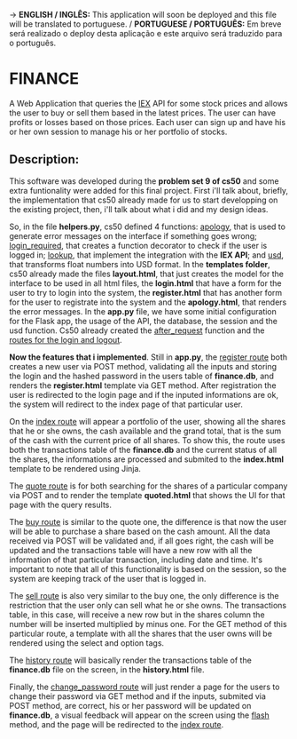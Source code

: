 -> **ENGLISH / INGLÊS:** This application will soon be deployed and this file will be translated to portuguese. / **PORTUGUESE / PORTUGUÊS:** Em breve será realizado o deploy desta aplicação e este arquivo será traduzido para o português.

# FINANCE

A Web Application that queries the [IEX](https://www.iexexchange.io/products/market-data-connectivity) API for some stock prices and allows the user to buy or sell them based in the latest prices. The user can have profits or losses based on those prices. Each user can sign up and have his or her own session to manage his or her portfolio of stocks. 

## Description:

This software was developed during the **problem set 9 of cs50** and some extra funtionality were added for this final project. First i'll talk about, briefly, the implementation that cs50 already made for us to start developping on the existing project, then, i'll talk about what i did and my design ideas.

So, in the file **helpers.py**, cs50 defined 4 functions: <u>apology</u>, that is used to generate error messages on the interface if something goes wrong; <u>login_required</u>, that creates a function decorator to check if the user is logged in; <u>lookup</u>, that implement the integration with the **IEX API**; and <u>usd</u>, that transforms float numbers into USD format.
In the **templates folder**, cs50 already made the files **layout.html**, that just creates the model for the interface to be used in all html files, the **login.html** that have a form for the user to try to login into the system, the **register.html** that has another form for the user to registrate into the system and the **apology.html**, that renders the error messages.
In the **app.py** file, we have some initial configuration for the Flask app, the usage of the API, the database, the session and the usd function. Cs50 already created the <u>after_request</u> function and the <u>routes for the login and logout</u>.

**Now the features that i implemented**. Still in **app.py**, the <u>register route</u> both creates a new user via POST method, validating all the inputs and storing the login and the hashed password in the users table of **finance.db**, and renders the **register.html** template via GET method. After registration the user is redirected to the login page and if the inputed informations are ok, the system will redirect to the index page of that particular user.

On the <u>index route</u> will appear a portfolio of the user, showing all the shares that he or she owns, the cash available and the grand total, that is the sum of the cash with the current price of all shares. To show this, the route uses both the transactions table of the **finance.db** and the current status of all the shares, the informations are processed and submited to the **index.html** template to be rendered using Jinja.

The <u>quote route</u> is for both searching for the shares of a particular company via POST and to render the template **quoted.html** that shows the UI for that page with the query results.

The <u>buy route</u> is similar to the quote one, the difference is that now the user will be able to purchase a share based on the cash amount. All the data received via POST will be validated and, if all goes right, the cash will be updated and the transactions table will have a new row with all the information of that particular transaction, including date and time. It's important to note that all of this functionality is based on the session, so the system are keeping track of the user that is logged in.

The <u>sell route</u> is also very similar to the buy one, the only difference is the restriction that the user only can sell what he or she owns. The transactions table, in this case, will receive a new row but in the shares column the number will be inserted multiplied by minus one. For the GET method of this particular route, a template with all the shares that the user owns will be rendered using the select and option tags.

The <u>history route</u> will basically render the transactions table of the **finance.db** file on the screen, in the **history.html** file.

Finally, the <u>change_password route</u> will just render a page for the users to change their password via GET method and if the inputs, submited via POST method, are correct, his or her password will be updated on **finance.db**, a visual feedback will appear on the screen using the <u>flash</u> method, and the page will be redirected to the <u>index route</u>.